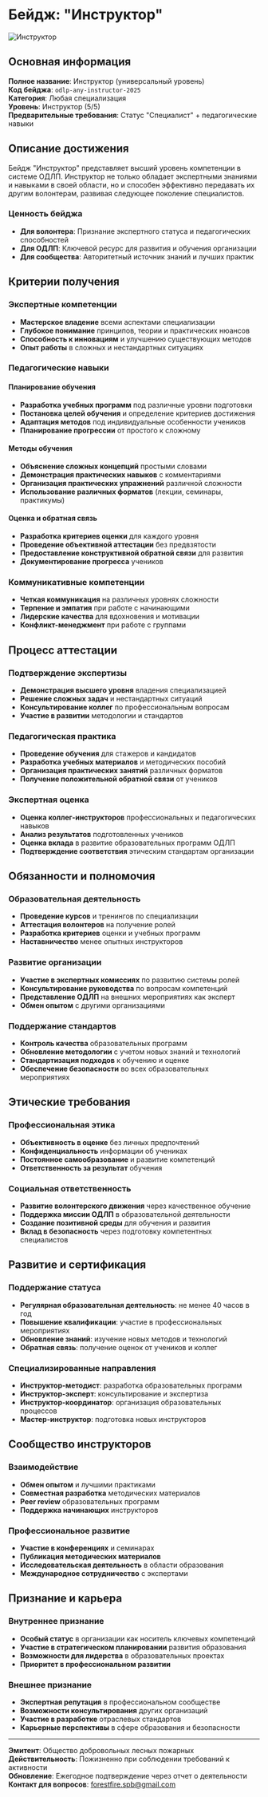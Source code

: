 # Бейдж: "Инструктор"

![Инструктор](../assets/images/badges/instructor.png)

## Основная информация

**Полное название**: Инструктор (универсальный уровень)  
**Код бейджа**: `odlp-any-instructor-2025`  
**Категория**: Любая специализация  
**Уровень**: Инструктор (5/5)  
**Предварительные требования**: Статус "Специалист" + педагогические навыки

## Описание достижения

Бейдж "Инструктор" представляет высший уровень компетенции в системе ОДЛП. Инструктор не только обладает экспертными знаниями и навыками в своей области, но и способен эффективно передавать их другим волонтерам, развивая следующее поколение специалистов.

### Ценность бейджа
- **Для волонтера**: Признание экспертного статуса и педагогических способностей
- **Для ОДЛП**: Ключевой ресурс для развития и обучения организации
- **Для сообщества**: Авторитетный источник знаний и лучших практик

## Критерии получения

### Экспертные компетенции
- **Мастерское владение** всеми аспектами специализации
- **Глубокое понимание** принципов, теории и практических нюансов
- **Способность к инновациям** и улучшению существующих методов
- **Опыт работы** в сложных и нестандартных ситуациях

### Педагогические навыки

#### Планирование обучения
- **Разработка учебных программ** под различные уровни подготовки
- **Постановка целей обучения** и определение критериев достижения
- **Адаптация методов** под индивидуальные особенности учеников
- **Планирование прогрессии** от простого к сложному

#### Методы обучения
- **Объяснение сложных концепций** простыми словами
- **Демонстрация практических навыков** с комментариями
- **Организация практических упражнений** различной сложности
- **Использование различных форматов** (лекции, семинары, практикумы)

#### Оценка и обратная связь
- **Разработка критериев оценки** для каждого уровня
- **Проведение объективной аттестации** без предвзятости
- **Предоставление конструктивной обратной связи** для развития
- **Документирование прогресса** учеников

### Коммуникативные компетенции
- **Четкая коммуникация** на различных уровнях сложности
- **Терпение и эмпатия** при работе с начинающими
- **Лидерские качества** для вдохновения и мотивации
- **Конфликт-менеджмент** при работе с группами

## Процесс аттестации

### Подтверждение экспертизы
- **Демонстрация высшего уровня** владения специализацией
- **Решение сложных задач** и нестандартных ситуаций
- **Консультирование коллег** по профессиональным вопросам
- **Участие в развитии** методологии и стандартов

### Педагогическая практика
- **Проведение обучения** для стажеров и кандидатов
- **Разработка учебных материалов** и методических пособий
- **Организация практических занятий** различных форматов
- **Получение положительной обратной связи** от учеников

### Экспертная оценка
- **Оценка коллег-инструкторов** профессиональных и педагогических навыков
- **Анализ результатов** подготовленных учеников
- **Оценка вклада** в развитие образовательных программ ОДЛП
- **Подтверждение соответствия** этическим стандартам организации

## Обязанности и полномочия

### Образовательная деятельность
- **Проведение курсов** и тренингов по специализации
- **Аттестация волонтеров** на получение ролей
- **Разработка критериев** оценки и учебных программ
- **Наставничество** менее опытных инструкторов

### Развитие организации
- **Участие в экспертных комиссиях** по развитию системы ролей
- **Консультирование руководства** по вопросам компетенций
- **Представление ОДЛП** на внешних мероприятиях как эксперт
- **Обмен опытом** с другими организациями

### Поддержание стандартов
- **Контроль качества** образовательных программ
- **Обновление методологии** с учетом новых знаний и технологий
- **Стандартизация подходов** к обучению и оценке
- **Обеспечение безопасности** во всех образовательных мероприятиях

## Этические требования

### Профессиональная этика
- **Объективность в оценке** без личных предпочтений
- **Конфиденциальность** информации об учениках
- **Постоянное самообразование** и развитие компетенций
- **Ответственность за результат** обучения

### Социальная ответственность
- **Развитие волонтерского движения** через качественное обучение
- **Поддержка миссии ОДЛП** в образовательной деятельности
- **Создание позитивной среды** для обучения и развития
- **Вклад в безопасность** через подготовку компетентных специалистов

## Развитие и сертификация

### Поддержание статуса
- **Регулярная образовательная деятельность**: не менее 40 часов в год
- **Повышение квалификации**: участие в профессиональных мероприятиях
- **Обновление знаний**: изучение новых методов и технологий
- **Обратная связь**: получение оценок от учеников и коллег

### Специализированные направления
- **Инструктор-методист**: разработка образовательных программ
- **Инструктор-эксперт**: консультирование и экспертиза
- **Инструктор-координатор**: организация образовательных процессов
- **Мастер-инструктор**: подготовка новых инструкторов

## Сообщество инструкторов

### Взаимодействие
- **Обмен опытом** и лучшими практиками
- **Совместная разработка** методических материалов
- **Peer review** образовательных программ
- **Поддержка начинающих** инструкторов

### Профессиональное развитие
- **Участие в конференциях** и семинарах
- **Публикация методических материалов**
- **Исследовательская деятельность** в области образования
- **Международное сотрудничество** с экспертами

## Признание и карьера

### Внутреннее признание
- **Особый статус** в организации как носитель ключевых компетенций
- **Участие в стратегическом планировании** развития образования
- **Возможности для лидерства** в образовательных проектах
- **Приоритет в профессиональном развитии**

### Внешнее признание
- **Экспертная репутация** в профессиональном сообществе
- **Возможности консультирования** других организаций
- **Участие в разработке** отраслевых стандартов
- **Карьерные перспективы** в сфере образования и безопасности

---

**Эмитент**: Общество добровольных лесных пожарных  
**Действительность**: Пожизненно при соблюдении требований к активности  
**Обновление**: Ежегодное подтверждение через отчет о деятельности  
**Контакт для вопросов**: forestfire.spb@gmail.com
